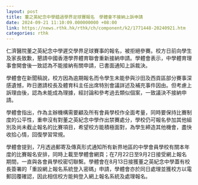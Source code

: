 ```yaml
---
layout: post
title: 董之英紀念中學錯過學界足球賽報名　學體會不接納上訴申請
date: 2024-09-21 11:10:09.000000000 +08:00
link: https://news.rthk.hk/rthk/ch/component/k2/1771448-20240921.htm
categories: rthk
---
```


仁濟醫院董之英紀念中學遲交學界足球賽事的報名，被拒絕參賽。校方日前向學生及家長致歉，懇請中國香港學界體育聯會重新接納申請。學體會表示，中學體育理事會開會後一致認為不能接納有關申請，已書面通知上訴裁決。

學體會在新聞稿說，校方因為逾期報名而令學生未能參與沙田及西貢區部分賽事深感遺憾，昨日邀請校長及體育科主任出席特別會議詳述及補充事件因由。但考慮上訴理由後，認為未能成為理據，經討論和參考過去類似個案，一致議決不接納申請。

學體會指出，作為主辦機構需要顧及所有會員學校作全面考量，同時要保持比賽制度的公平性，重申沒有對董之英紀念中學作出禁賽處分，學校仍可報名參加其他組別及尚未截止報名的比賽項目，希望校方能積極面對，為學生締造其他機會，盡快收拾心情，回復學習常規。

學體會提到，7月透過郵寄及傳真形式通知所有新界地區的中學會員學校有關本年度的比賽報名安排，同時上載至學體會網頁；在7月22日至9月2日接受網上報名期間，一直與各會員學校密切聯繫。學體會在8月13日接獲董之英紀念中學蓋有校長簽署的「重設網上報名系統登入密碼」申請，學體會亦於同日處理並獲校方以電郵回覆確認，因此相信校方能夠登入網上報名系統及處理報名。
